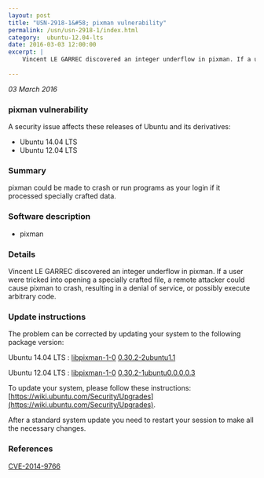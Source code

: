 ```yaml
---
layout: post
title: "USN-2918-1&#58; pixman vulnerability"
permalink: /usn/usn-2918-1/index.html
category:  ubuntu-12.04-lts
date: 2016-03-03 12:00:00
excerpt: |
    Vincent LE GARREC discovered an integer underflow in pixman. If a user were tricked into opening a specially crafted file, a remote attacker could cause pixman to crash, resulting in a denial of service, or possibly execute arbitrary code. 
    
--- 
```

 
 

*03 March 2016*

### pixman vulnerability

A security issue affects these releases of Ubuntu and its derivatives:

* Ubuntu 14.04 LTS
* Ubuntu 12.04 LTS

### Summary

pixman could be made to crash or run programs as your login if it processed specially crafted data.

### Software description

* pixman 

### Details

Vincent LE GARREC discovered an integer underflow in pixman. If a user were tricked into opening a specially crafted file, a remote attacker could cause pixman to crash, resulting in a denial of service, or possibly execute arbitrary code. 

### Update instructions

The problem can be corrected by updating your system to the following package version:

Ubuntu 14.04 LTS
 : [libpixman-1-0](https://launchpad.net/ubuntu/+source/pixman) <span> [0.30.2-2ubuntu1.1](https://launchpad.net/ubuntu/+source/pixman/0.30.2-2ubuntu1.1) </span> 

Ubuntu 12.04 LTS
 : [libpixman-1-0](https://launchpad.net/ubuntu/+source/pixman) <span> [0.30.2-1ubuntu0.0.0.0.3](https://launchpad.net/ubuntu/+source/pixman/0.30.2-1ubuntu0.0.0.0.3) </span> 

To update your system, please follow these instructions: [https://wiki.ubuntu.com/Security/Upgrades](https://wiki.ubuntu.com/Security/Upgrades).

After a standard system update you need to restart your session to make all the necessary changes. 

### References

 
 [CVE-2014-9766](http://people.ubuntu.com/~ubuntu-security/cve/CVE-2014-9766)
 

